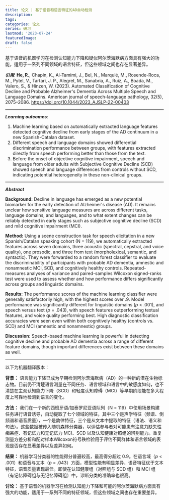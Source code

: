 ```yaml
---
title: 论文 | 基于语音和语言特征的AD自动检测
description:
tags:
categories: 论文
series: 研习
lastmod: '2023-07-24'
featuredImage:
draft: false
---
```

基于语音的机器学习在检测认知能力下降和疑似阿尔茨海默病方面具有强大的功能，适用于一系列不同领域的语言特征，但这些领域之间也存在显著差异。

<!--more-->

_**引用**_: **He, R.**, Chapin, K., Al-Tamimi, J., Bel, N., Marquié, M., Rosende-Roca, M., Pytel, V., Tartari, J. P., Alegret, M., Sanabria, A., Ruiz, A., Boada, M., Valero, S., & Hinzen, W. (2023). Automated Classification of Cognitive Decline and Probable Alzheimer's Dementia Across Multiple Speech and Language Domains. American journal of speech-language pathology, 32(5), 2075–2086. https://doi.org/10.1044/2023_AJSLP-22-00403

---

_**Learning outcomes**_: 
1. Machine learning based on automatically extracted language features detected cognitive decline from early stages of the AD continuum in a new Spanish-Catalan dataset. 
2. Different speech and language domains showed differential discrimination performance between groups, with features extracted directly from speech performing better than those from the text. 
3. Before the onset of objective cognitive impairment, speech and language from older adults with Subjective Cognitive Decline (SCD) showed speech and language differences from controls without SCD, indicating potential heterogeneity in these non-clinical groups. 

---

_**Abstract**_

**Background:** Decline in language has emerged as a new potential biomarker for the early detection of Alzheimer's disease (AD). It remains unclear how sensitive language measures are across different tasks, language domains, and languages, and to what extent changes can be reliably detected in early stages such as subjective cognitive decline (SCD) and mild cognitive impairment (MCI).

**Method:** Using a scene construction task for speech elicitation in a new Spanish/Catalan speaking cohort (N = 119), we automatically extracted features across seven domains, three acoustic (spectral, cepstral, and voice quality), one prosodic, and three from text (morpholexical, semantic, and syntactic). They were forwarded to a random forest classifier to evaluate the discriminability of participants with probable AD dementia, amnestic and nonamnestic MCI, SCD, and cognitively healthy controls. Repeated-measures analyses of variance and paired-samples Wilcoxon signed-ranks test were used to assess whether and how performance differs significantly across groups and linguistic domains.

**Results:** The performance scores of the machine learning classifier were generally satisfactorily high, with the highest scores over .9. Model performance was significantly different for linguistic domains (*p* < .001), and speech versus text (*p* = .043), with speech features outperforming textual features, and voice quality performing best. High diagnostic classification accuracies were seen even within both cognitively healthy (controls vs. SCD) and MCI (amnestic and nonamnestic) groups.

**Discussion:** Speech-based machine learning is powerful in detecting cognitive decline and probable AD dementia across a range of different feature domains, though important differences exist between these domains as well.

---

以下为机器翻译版本：

**背景：** 语言能力下降已成为早期检测阿尔茨海默病（AD）的一种新的潜在生物标志物。目前仍不清楚语言测量在不同任务、语言领域和语言中的敏感度如何，也不清楚在主观认知能力下降（SCD）和轻度认知障碍（MCI）等早期阶段能在多大程度上可靠地检测到语言的变化。

**方法：** 我们在一个新的西班牙语/加泰罗尼亚语队列（N = 119）中使用场景构建任务进行语音诱导，自动提取了七个领域的特征，其中三个是声学特征（频谱、倒频谱和语音质量），一个是韵律特征，三个是从文本中提取的特征（语法、语义和句法）。这些数据被传入随机森林分类器，以评估参与者对可能患有注意力缺失性痴呆症、有记忆力和无记忆力 MCI、SCD 以及认知健康对照组的辨别能力。重复测量方差分析和配对样本Wilcoxon符号秩检验用于评估不同群体和语言领域的表现是否存在显著差异以及差异如何。

**结果：** 机器学习分类器的性能得分普遍较高，最高得分超过 0.9。在语言域（*p* < .001）和语音与文本（*p* = .043）方面，模型性能有明显差异，语音特征优于文本特征，语音质量表现最佳。即使在认知健康组（对照组与 SCD 组）和 MCI 组（有记忆障碍组与无记忆障碍组）中，诊断分类的准确率也很高。

**讨论：** 基于语音的机器学习在检测认知能力下降和可能的阿尔茨海默病方面具有强大的功能，适用于一系列不同的特征领域，但这些领域之间也存在重要差异。
